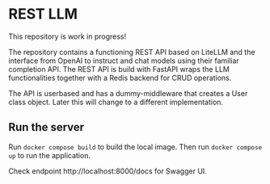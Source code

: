# REST LLM
This repository is work in progress!

The repository contains a functioning REST API based on LiteLLM and the interface from OpenAI to instruct and chat models using their familiar completion API. The REST API is build with FastAPI wraps the LLM functionalities together with a Redis backend for CRUD operations.

The API is userbased and has a dummy-middleware that creates a User class object. Later this will change to a different implementation.

## Run the server
Run `docker compose build` to build the local image. Then run `docker compose up` to run the application.

Check endpoint http://localhost:8000/docs for Swagger UI.
